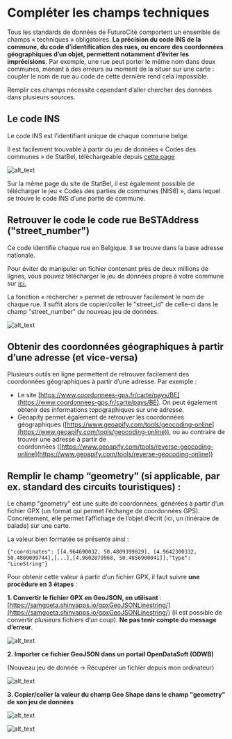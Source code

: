 # **Compléter les champs techniques**

Tous les standards de données de FuturoCité comportent un ensemble de champs « techniques » obligatoires. **La précision du code INS de la commune, du code d’identification des rues, ou encore des coordonnées géographiques d’un objet, permettent notamment d’éviter les imprécisions**. Par exemple, une rue peut porter le même nom dans deux communes, menant à des erreurs au moment de la situer sur une carte : coupler le nom de rue au code de cette dernière rend cela impossible. 

Remplir ces champs nécessite cependant d’aller chercher des données dans plusieurs sources. 



## **Le code INS**

Le code INS est l’identifiant unique de chaque commune belge. 

Il est facilement trouvable à partir du jeu de données « Codes des communes » de StatBel, téléchargeable depuis [cette page](https://statbel.fgov.be/fr/propos-de-statbel/methodologie/classifications/geographie)  


![alt_text](https://i.ibb.co/B3dFcnx/Capture-d-e-cran-2023-03-22-a-13-55-31.png)


Sur la même page du site de StatBel, il est également possible de télécharger le jeu « Codes des parties de communes (NIS6) », dans lequel se trouve le code INS d’une partie de commune. 

## **Retrouver le code le code rue BeSTAddress ("street_number")**

Ce code identifie chaque rue en Belgique. Il se trouve dans la base adresse nationale. 

Pour éviter de manipuler un fichier contenant près de deux millions de lignes, vous pouvez télécharger le jeu de données propre à votre commune sur [ici](https://nextcloud.datactivist.coop/s/rn5CMRWNGGaGWaS)<span style="text-decoration:underline;">. </span>

La fonction « rechercher » permet de retrouver facilement le nom de chaque rue. Il suffit alors de copier/coller le "street_id" de celle-ci dans le champ "street_number" du nouveau jeu de données.   

![alt_text](https://i.ibb.co/mJCNWTc/Capture-d-e-cran-2023-03-22-a-13-57-09.png)

## **Obtenir des coordonnées géographiques à partir d’une adresse (et vice-versa)**

Plusieurs outils en ligne permettent de retrouver facilement des coordonnées géographiques à partir d’une adresse. Par exemple : 

* Le site [https://www.coordonnees-gps.fr/carte/pays/BE](https://www.coordonnees-gps.fr/carte/pays/BE). On peut également obtenir des informations topographiques sur une adresse.
* Geoapity permet également de retrouver les coordonnées géographiques ([https://www.geoapify.com/tools/geocoding-online](https://www.geoapify.com/tools/geocoding-online)), ou au contraire de trouver une adresse à partir de coordonnées ([https://www.geoapify.com/tools/reverse-geocoding-online](https://www.geoapify.com/tools/reverse-geocoding-online))

## **Remplir le champ “geometry” (si applicable, par ex. standard des circuits touristiques) :**

Le champ "geometry" est une suite de coordonnées, générées à partir d’un fichier GPX (un format qui permet l’échange de coordonnées GPS). Concrètement, elle permet l’affichage de l’objet d’écrit (ici, un itinéraire de balade) sur une carte.   

La valeur bien formatée se présente ainsi : 

    {"coordinates": [[4.964690032, 50.4809399829], [4.9642300332, 50.4809099744],[...],[4.9602079968, 50.4856900041]],"type": "LineString"}

Pour obtenir cette valeur à partir d’un fichier GPX, il faut suivre **une procédure en 3 étapes** :  

   **1. Convertir le fichier GPX en GeoJSON, en utilisant** :  [https://samgoeta.shinyapps.io/gpxGeoJSONLinestring/](https://samgoeta.shinyapps.io/gpxGeoJSONLinestring/)  (il est possible de convertir plusieurs fichiers d’un coup). **Ne pas tenir compte du message d’erreur**. 


![alt_text](https://i.ibb.co/Ht2rNzG/Capture-d-e-cran-2023-03-22-a-13-58-33.png)

   **2. Importer ce fichier GeoJSON dans un portail OpenDataSoft (ODWB)**

(Nouveau jeu de donnée → Récupérer un fichier depuis mon ordinateur) 

![alt_text](https://i.ibb.co/p3WNrxh/Capture-d-e-cran-2023-03-22-a-13-59-40.png)

   **3. Copier/coller la valeur du champ Geo Shape dans le champ "geometry" de son jeu de données**

![alt_text](https://i.ibb.co/2FjF85x/Capture-d-e-cran-2023-03-22-a-14-00-25.png)
 
![alt_text](https://i.ibb.co/z84XSd3/Capture-d-e-cran-2023-03-22-a-14-01-03.png)

